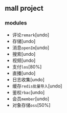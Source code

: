 ## mall project
### modules
- 评论`remark`[undo]
- 存储[undo]
- 消息`openIm`[undo]
- 搜索[undo]
- 视频[undo]
- 支付`los`[80%]
- 直播[undo]
- 日志收集[undo]
- 缓存`redis批量导入`[undo]
- 鉴权`rbac`[undo]
- 会员`member`[undo]
- 对象存储`oss`[50%]
